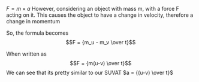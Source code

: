 
$F = m \times a$
However, considering an object with mass m, with a force F acting on it. This causes the object to have a change in velocity, therefore a change in momentum

So, the formula becomes $$F = {m_u - m_v \over t}$$

When written as $$F = {m(u-v) \over t}$$
We can see that its pretty similar to our SUVAT $a = {(u-v) \over t}$
